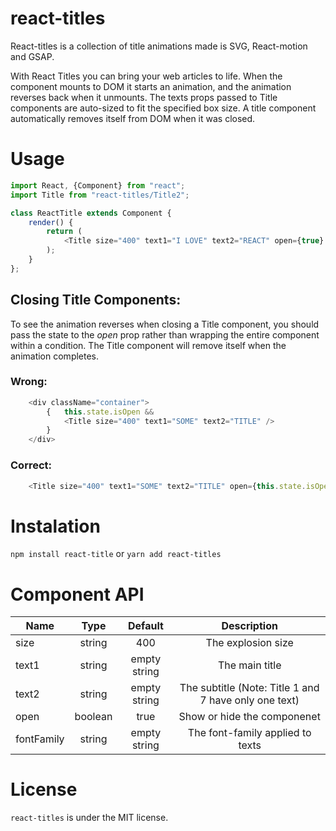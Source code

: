 # react-titles
React-titles is a collection of title animations made is SVG, React-motion and GSAP.

With React Titles you can bring your web articles to life. When the component mounts to DOM it starts an animation, and the animation reverses back when it unmounts. The texts props passed to Title components are auto-sized to fit the specified box size. A title component automatically removes itself from DOM when it was closed.

# Usage
```js
import React, {Component} from "react";
import Title from "react-titles/Title2";

class ReactTitle extends Component {
    render() {
        return (
            <Title size="400" text1="I LOVE" text2="REACT" open={true} />
        );
    }
};
```

## Closing Title Components:
To see the animation reverses when closing a Title component, you should pass the state to the _open_ prop rather than wrapping the entire component within a condition. The Title component will remove itself when the animation completes.

### Wrong:
```js
    <div className="container">
        {   this.state.isOpen &&
            <Title size="400" text1="SOME" text2="TITLE" />
        }
    </div>
```
### Correct:
```js
    <Title size="400" text1="SOME" text2="TITLE" open={this.state.isOpen} />
```

# Instalation
``npm install react-title`` or ``yarn add react-titles``

# Component API
| Name          | Type          | Default      | Description                                          |
| ------------- |:-------------:|:------------:|:----------------------------------------------------:|
| size          | string        | 400          | The explosion size                                   |
| text1         | string        | empty string | The main title                                       |
| text2         | string        | empty string | The subtitle (Note: Title 1 and 7 have only one text)|
| open          | boolean       | true         | Show or hide the componenet                          |
| fontFamily    | string        | empty string | The font-family applied to texts                     |

# License
``react-titles`` is under the MIT license.